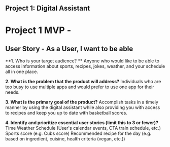 ## Project 1: Digital Assistant

 # Project 1 MVP - 
 ## User Story - As a User, I want to be able 
 

**1. Who is your target audience? **
Anyone who would like to be able to access information about sports, recipes, jokes, weather, and your schedule all in one place.

**2. What is the problem that the product will address?**
Individuals who are too busy to use multiple apps and would prefer to use one app for their needs. 

**3. What is the primary goal of the product?**
Accomplish tasks in a timely manner by using the digital assistant while also providing you with access to recipes and keep you up to date with basketball scores.

**4. Identify and prioritize essential user stories (limit this to 3 or fewer)?**
Time
Weather
Schedule (User's calendar events, CTA train schedule, etc.)
Sports score (e.g. Cubs score)
Recommended recipe for the day (e.g. based on ingredient, cuisine, health criteria (vegan, etc.))

 